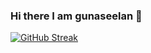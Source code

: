 ### Hi there I am gunaseelan 👋

[![GitHub Streak](https://streak-stats.demolab.com?user=gunaseelan25&theme=radical&mode=weekly)](https://git.io/streak-stats)
